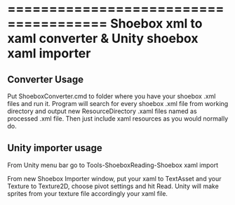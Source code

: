 ======================================
Shoebox xml to xaml converter
          &
Unity shoebox xaml importer          
======================================

Converter Usage
------------

Put ShoeboxConverter.cmd to folder where you have your shoebox .xml files and run it.
Program will search for every shoebox .xml file from working directory and output new ResourceDirectory .xaml files named as processed .xml file.
Then just include xaml resources as you would normally do.


Unity importer usage
------------

From Unity menu bar go to Tools-ShoeboxReading-Shoebox xaml import

From new Shoebox Importer window, put your xaml to TextAsset and your Texture to Texture2D, choose pivot settings and hit Read.
Unity will make sprites from your texture file accordingly your xaml file. 
 
  